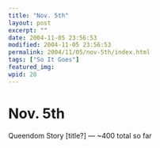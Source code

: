 ```yaml
---
title: "Nov. 5th"
layout: post
excerpt: ""
date: 2004-11-05 23:56:53
modified: 2004-11-05 23:56:53
permalink: 2004/11/05/nov-5th/index.html
tags: ["So It Goes"]
featured_img: 
wpid: 20
---
```


# Nov. 5th

Queendom Story \[title?\] — ~400 total so far